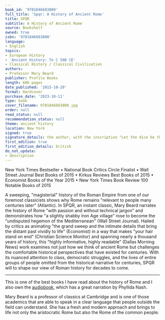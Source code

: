 ```yaml
---
book_id: '9781846683800'
full_title: 'Spqr: A History of Ancient Rome'
title: SPQR
subtitle: A History of Ancient Rome
source: Bookshelf
owned: true
isbn: '9781846683800'
language:
- English
topics:
- European History
- 'Ancient History: To C 500 CE'
- Classical History / Classical Civilisation
authors:
- Professor Mary Beard
publisher: Profile Books
length: 606 pages
date_published: '2015-10-20'
format: Hardcover
purchase_date: '2023-10-11'
type: book
cover_filename: 9781846683800.jpg
order: null
read_status: null
recommendation_status: null
theme: ancient history
location: New York
signed: true
signature_details: the author, with the inscription "Let the dice be thrown!"
first_edition: true
first_edition_details: british
do_not_update:
- description
---
```


New York Times Bestseller • National Book Critics Circle Finalist • Wall Street Journal Best Books of 2015 • Kirkus Reviews Best Books of 2015 • Economist Books of the Year 2015 • New York Times Book Review 100 Notable Books of 2015

A sweeping, "magisterial" history of the Roman Empire from one of our foremost classicists shows why Rome remains "relevant to people many centuries later" (Atlantic). In SPQR, an instant classic, Mary Beard narrates the history of Rome "with passion and without technical jargon" and demonstrates how "a slightly shabby Iron Age village" rose to become the "undisputed hegemon of the Mediterranean" (Wall Street Journal). Hailed by critics as animating "the grand sweep and the intimate details that bring the distant past vividly to life" (Economist) in a way that makes "your hair stand on end" (Christian Science Monitor) and spanning nearly a thousand years of history, this "highly informative, highly readable" (Dallas Morning News) work examines not just how we think of ancient Rome but challenges the comfortable historical perspectives that have existed for centuries. With its nuanced attention to class, democratic struggles, and the lives of entire groups of people omitted from the historical narrative for centuries, SPQR will to shape our view of Roman history for decades to come.

---

This is one of the best books I have read about the history of Rome and I also own the [audiobook](/books/info/B01865AOJW), which has a great narration by Phyllida Nash.

Mary Beard is a professor of classics at Cambridge and is one of those academics that are able to speak in a clear language that people outside the field can understand. She has a fresh and modern approach and brings to life not only the aristocratic Rome but also the Rome of the common people.

